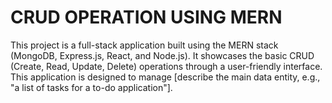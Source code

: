 # CRUD OPERATION USING MERN

This project is a full-stack application built using the MERN stack (MongoDB, Express.js, React, and Node.js). It showcases the basic CRUD (Create, Read, Update, Delete) operations through a user-friendly interface. This application is designed to manage [describe the main data entity, e.g., "a list of tasks for a to-do application"].
